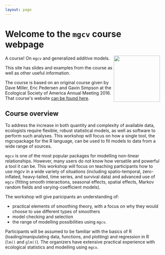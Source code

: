 ```yaml
---
layout: page
---
```


# Welcome to the `mgcv` course webpage

<img src="images/mgcv-inside-transparent.png" align="right" width="150">A course! On `mgcv` and generalized additive models.

This site has slides and examples from the course as well as other useful information.

The course is based on an original course given by Dave Miller, Eric Pedersen and Gavin Simpson at the Ecological Society of America Annual Meeting 2016. That course's website [can be found here](https://eric-pedersen.github.io/mgcv-esa-workshop/).

## Course overview

To address the increase in both quantity and complexity of available data, ecologists require flexible, robust statistical models, as well as software to perform such analyses. This workshop will focus on how a single tool, the mgcvpackage for the R language, can be used to fit models to data from a wide range of sources.

`mgcv` is one of the most popular packages for modelling non-linear relationships. However, many users do not know how versatile and powerful a tool it can be. This workshop will focus on teaching participants how to use mgcv in a wide variety of situations (including spatio-temporal, zero-inflated, heavy-tailed, time series, and survival data) and advanced use of `mgcv` (fitting smooth interactions, seasonal effects, spatial effects, Markov random fields and varying-coefficient models).

The workshop will give paricipants an understanding of:

- practical elements of smoothing theory, with a focus on why they would choose to use different types of smoothers
- model checking and selection
- the range of modelling possibilities using `mgcv`.

Participants will be assumed to be familiar with the basics of R (loading/manipulating data, functions, and plotting) and regression in R (`lm()` and `glm()`). The organizers have extensive practical experience with ecological statistics and modelling using `mgcv`.
